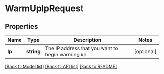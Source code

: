 # WarmUpIpRequest

## Properties

Name | Type | Description | Notes
------------ | ------------- | ------------- | -------------
**Ip** | **string** | The IP address that you want to begin warming up. |[optional] 

[[Back to Model list]](../README.md#documentation-for-models) [[Back to API list]](../README.md#documentation-for-api-endpoints) [[Back to README]](../README.md)


